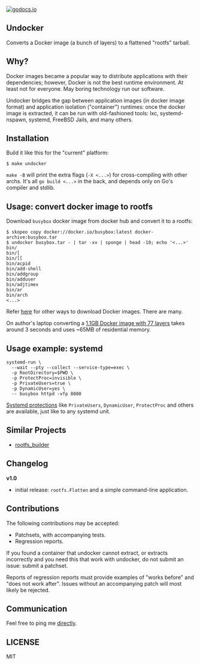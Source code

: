 [![godocs.io](http://godocs.io/git.jakstys.lt/motiejus/undocker?status.svg)](http://godocs.io/git.jakstys.lt/motiejus/undocker)

Undocker
--------

Converts a Docker image (a bunch of layers) to a flattened "rootfs" tarball.

Why?
----

Docker images became a popular way to distribute applications with their
dependencies; however, Docker is not the best runtime environment. At least not
for everyone. May boring technology run our software.

Undocker bridges the gap between application images (in docker image format)
and application isolation ("container") runtimes: once the docker image is
extracted, it can be run with old-fashioned tools: lxc, systemd-nspawn,
systemd, FreeBSD Jails, and many others.


Installation
------------

Build it like this for the "current" platform:

```
$ make undocker
```

`make -B` will print the extra flags (`-X <...>`) for cross-compiling with
other archs. It's all `go build <...>` in the back, and depends only on Go's
compiler and stdlib.

Usage: convert docker image to rootfs
-------------------------------------

Download `busybox` docker image from docker hub and convert it to a rootfs:

```
$ skopeo copy docker://docker.io/busybox:latest docker-archive:busybox.tar
$ undocker busybox.tar - | tar -xv | sponge | head -10; echo '<...>'
bin/
bin/[
bin/[[
bin/acpid
bin/add-shell
bin/addgroup
bin/adduser
bin/adjtimex
bin/ar
bin/arch
<...>
```

Refer [here][2] for other ways to download Docker images. There are many.

On author's laptop converting a [1.1GB Docker image with 77
layers](https://hub.docker.com/r/homeassistant/home-assistant) takes around 3
seconds and uses ~65MB of residential memory.

Usage example: systemd
----------------------

```
systemd-run \
  --wait --pty --collect --service-type=exec \
  -p RootDirectory=$PWD \
  -p ProtectProc=invisible \
  -p PrivateUsers=true \
  -p DynamicUser=yes \
  -- busybox httpd -vfp 8080
```

[Systemd protections][1] like `PrivateUsers`, `DynamicUser`, `ProtectProc` and
others are available, just like to any systemd unit.

Similar Projects
----------------

* [rootfs_builder](https://github.com/ForAllSecure/rootfs_builder)

Changelog
---------

**v1.0**

* initial release: `rootfs.Flatten` and a simple command-line application.

Contributions
-------------

The following contributions may be accepted:

- Patchsets, with accompanying tests.
- Regression reports.

If you found a container that undocker cannot extract, or extracts incorrectly
and you need this that work with undocker, do not submit an issue: submit a
patchset.

Reports of regression reports must provide examples of "works before" and "does
not work after". Issues without an accompanying patch will most likely be
rejected.

Communication
-------------

Feel free to ping me [directly][motiejus-comms].

LICENSE
-------

MIT

[1]: https://www.freedesktop.org/software/systemd/man/systemd.exec.html
[2]: https://fly.io/blog/docker-without-docker/

[motiejus-comms]: https://jakstys.lt/contact/
